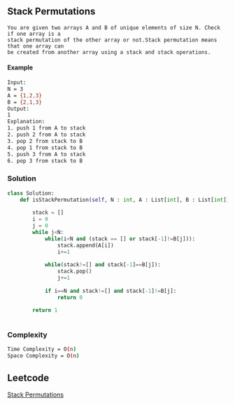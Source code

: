 ## Stack Permutations
```
You are given two arrays A and B of unique elements of size N. Check if one array is a 
stack permutation of the other array or not.Stack permutation means that one array can 
be created from another array using a stack and stack operations.
```

#### Example
```bash
Input:
N = 3
A = {1,2,3}
B = {2,1,3}
Output:
1
Explanation:
1. push 1 from A to stack
2. push 2 from A to stack
3. pop 2 from stack to B
4. pop 1 from stack to B
5. push 3 from A to stack
6. pop 3 from stack to B

```
### Solution 

```python
class Solution:
    def isStackPermutation(self, N : int, A : List[int], B : List[int]) -> int:
        
        stack = []
        i = 0
        j = 0
        while j<N:
            while(i<N and (stack == [] or stack[-1]!=B[j])):
                stack.append(A[i])
                i+=1
                
            while(stack!=[] and stack[-1]==B[j]):
                stack.pop()
                j+=1
                
            if i==N and stack!=[] and stack[-1]!=B[j]:
                return 0
                
        return 1
        
```
### Complexity
```bash
Time Complexity = O(n)
Space Complexity = O(n) 
```        


## Leetcode       
[Stack Permutations](https://practice.geeksforgeeks.org/problems/stack-permutations/1)
